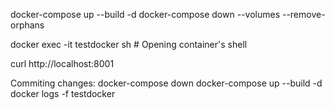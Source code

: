 docker-compose up --build -d
docker-compose down --volumes --remove-orphans

docker exec -it testdocker sh # Opening container's shell

curl http://localhost:8001

Commiting changes:
docker-compose down
docker-compose up --build -d
docker logs -f testdocker
